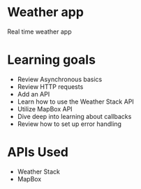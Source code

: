 # Weather app
Real time weather app

# Learning goals
* Review Asynchronous basics
* Review HTTP requests
* Add an API
* Learn how to use the Weather Stack API
* Utilize MapBox API
* Dive deep into learning about callbacks
* Review how to set up error handling


# APIs Used
* Weather Stack
* MapBox